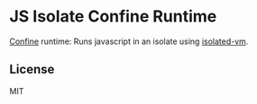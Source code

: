 # JS Isolate Confine Runtime

[Confine](https://github.com/confine-sandbox/confine) runtime: Runs javascript in an isolate using [isolated-vm](https://github.com/laverdet/isolated-vm).

## License

MIT
